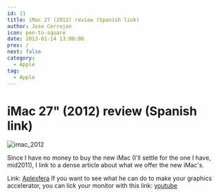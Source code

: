 ```yaml
---
id: 11
title: iMac 27 (2012) review (Spanish link)
author: Jose Cerrejon
icon: pen-to-square
date: 2013-01-14 13:00:00
prev: /
next: false
category:
  - Apple
tag:
  - Apple
---
```


# iMac 27" (2012) review (Spanish link)

![imac_2012](/images/mac.jpg)

Since I have no money to buy the new iMac (I'll settle for the one I have, mid2011), I link to a dense article about what we offer the new iMac's.

Link: [Aplesfera](http://www.applesfera.com/sobremesa/analisis-imac-27-2012-disenado-hacia-lo-imposible)
If you want to see what he can do to make your graphics accelerator, you can lick your monitor with this link: [youtube](http://www.youtube.com/watch?v=AZEDWCccqz0)